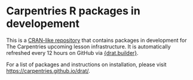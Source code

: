 # Carpentries R packages in developement

This is a [CRAN-like repository] that contains packages in development for The
Carpentries upcoming lesson infrastructure. It is automatically refreshed every
12 hours on GitHub via [{drat.builder}].

For a list of packages and instructions on installation, please visit
https://carpentries.github.io/drat/.

[CRAN-like repository]: https://dirk.eddelbuettel.com/code/drat.html
[{drat.builder}]: https://github.com/richfitz/drat.builder/
